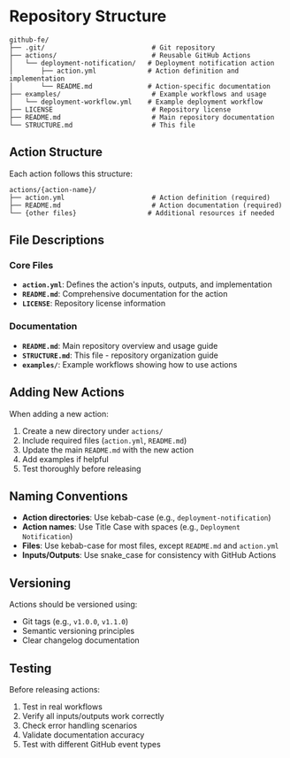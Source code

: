 # Repository Structure

```
github-fe/
├── .git/                           # Git repository
├── actions/                        # Reusable GitHub Actions
│   └── deployment-notification/   # Deployment notification action
│       ├── action.yml             # Action definition and implementation
│       └── README.md              # Action-specific documentation
├── examples/                       # Example workflows and usage
│   └── deployment-workflow.yml    # Example deployment workflow
├── LICENSE                         # Repository license
├── README.md                       # Main repository documentation
└── STRUCTURE.md                    # This file
```

## Action Structure

Each action follows this structure:

```
actions/{action-name}/
├── action.yml                      # Action definition (required)
├── README.md                       # Action documentation (required)
└── {other files}                  # Additional resources if needed
```

## File Descriptions

### Core Files
- **`action.yml`**: Defines the action's inputs, outputs, and implementation
- **`README.md`**: Comprehensive documentation for the action
- **`LICENSE`**: Repository license information

### Documentation
- **`README.md`**: Main repository overview and usage guide
- **`STRUCTURE.md`**: This file - repository organization guide
- **`examples/`**: Example workflows showing how to use actions

## Adding New Actions

When adding a new action:

1. Create a new directory under `actions/`
2. Include required files (`action.yml`, `README.md`)
3. Update the main `README.md` with the new action
4. Add examples if helpful
5. Test thoroughly before releasing

## Naming Conventions

- **Action directories**: Use kebab-case (e.g., `deployment-notification`)
- **Action names**: Use Title Case with spaces (e.g., `Deployment Notification`)
- **Files**: Use kebab-case for most files, except `README.md` and `action.yml`
- **Inputs/Outputs**: Use snake_case for consistency with GitHub Actions

## Versioning

Actions should be versioned using:
- Git tags (e.g., `v1.0.0`, `v1.1.0`)
- Semantic versioning principles
- Clear changelog documentation

## Testing

Before releasing actions:
1. Test in real workflows
2. Verify all inputs/outputs work correctly
3. Check error handling scenarios
4. Validate documentation accuracy
5. Test with different GitHub event types 